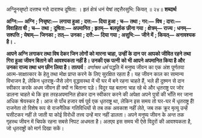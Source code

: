  

अग्निॢनसृष्टो दत्तश्च गरो दाराश्च दूषिता: । हृतं क्षेत्रं धनं येषां तद्दत्तैरसुभि: कियत् ॥ २४॥ **शब्दार्थ** 

**अग्नि:—** **अग्नि** **; निसृष्ट:—** **लगाया हुआ** **; दत्त:—** **दिया हुआ** **; च—** **तथा** **; गर:—** **विष** **; दारा:—** **विवाहिता षी** **; च—** **तथा** **;** **दूषिता:—** **अपमानित** **; हृतम्—** **बलपूर्वक छीना गया** **; क्षेत्रम्—** **राज्य** **; धनम्—** **सश्पत्ति** **; येषाम्—** **जिनका** **; तत्—** **उनका** **; दत्तै:—** **दिया गया** **; असुभि:—** **जीने में** **; कियत्—** **अनावश्यक है।** **.** 

**आपने अग्नि लगाकर तथा विष देकर जिन लोगों को मारना चाहा, उन्हीं के दान पर** **आपको जीवित रहने तथा गिरा हुआ जीवन बिताने की आवश्यकता नहीं है। उनकी एक पत्नी** **को भी आपने अपमानित किया है और उनका राज्य तथा धन छीन लिया है।** **तात्पर्य** : *वर्णाश्रम धर्म* पद्धति में मनुष्य जीवन का एक अंश पूर्णतया आत्म-साक्षात्कार के हेतु तथा मोक्ष प्राप्त करने के लिए सुरक्षित रहता है। यह जीवन काल का सामान्य विभाजन है, लेकिन धृतराष्ट्र-जैसे लोग वृद्धावस्था में भी घर में बने रहना चाहते हैं, भले ही दुश्मन से दान स्वीकार करके अधम जीवन ही क्यों न बिताना पड़े। विदुर यह बताना चाह रहे थे और धृतराष्ट्र पर जोर डालना चाहते थे कि इस तरहअपमानित होकर दान स्वीकार करने की अपेक्षा अपने पुत्रों की भाँति मर जाना अधिक श्रेयस्कर है। आज से पाँच हजार वर्ष पूर्व एक धृतराष्ट्र था, लेकिन इस समय तो घर-घर में धृतराष्ट्र हैं! राजनेता तो विशेष रूप से राजनैतिक गतिविधियों से तब तक अवकाश नहीं लेते, जब तक क्रूर मृत्यु उन्हें घसीटकर नहीं ले जाती या कोई विरोधी तत्त्व उन्हें मार नहीं डालता। अपने मनुष्य जीवन के अन्त तक गृहस्थ जीवन में चिपके रहना सबसे निपट अधमता है। अतएव इस समय भी ऐसे विदुरों की आवश्यकता है, जो धृतराष्ट्रों को मार्ग दिखा सकें। 